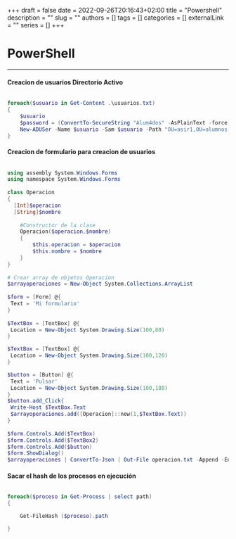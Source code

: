 +++ 
draft = false
date = 2022-09-26T20:16:43+02:00
title = "Powershell"
description = ""
slug = ""
authors = []
tags = []
categories = []
externalLink = ""
series = []
+++

# PowerShell

---

#### Creacion de usuarios Directorio Activo

```powershell

foreach($usuario in Get-Content .\usuarios.txt)
{
    $usuario
    $password = (ConvertTo-SecureString "Alum4dos" -AsPlainText -force)
    New-ADUSer -Name $usuario -Sam $usuario -Path "OU=asir1,OU=alumnos,DC=andel,DC=local" -AccountPassword $password -Enable $true
}

```

#### Creacion de formulario para creacion de usuarios

```powershell

using assembly System.Windows.Forms
using namespace System.Windows.Forms
 
class Operacion
{ 
  [Int]$operacion
  [String]$nombre
 
    #Constructor de la clase
    Operacion($operacion,$nombre)
    {
        $this.operacion = $operacion
        $this.nombre = $nombre
    }
}
 
# Crear array de objetos Operacion
$arrayoperaciones = New-Object System.Collections.ArrayList
 
$form = [Form] @{
 Text = 'Mi formulario'
}
 
$TextBox = [TextBox] @{
 Location = New-Object System.Drawing.Size(100,80)
}

$TextBox = [TextBox] @{
 Location = New-Object System.Drawing.Size(100,120)
}

$button = [Button] @{
 Text = 'Pulsar'
 Location = New-Object System.Drawing.Size(100,180)
}
$button.add_Click{
 Write-Host $TextBox.Text
 $arrayoperaciones.add([Operacion]::new(1,$TextBox.Text))
}
 
$form.Controls.Add($TextBox)
$form.Controls.Add($TextBox2)
$form.Controls.Add($button)
$form.ShowDialog()
$arrayoperaciones | ConvertTo-Json | Out-File operacion.txt -Append -Encoding default

```

#### Sacar el hash de los procesos en ejecución

```powershell

foreach($proceso in Get-Process | select path)
{

    Get-FileHash ($proceso).path

}

```